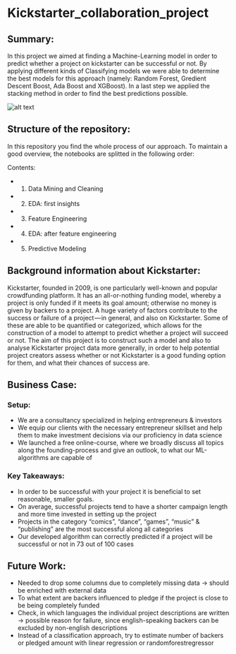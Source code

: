 # Kickstarter_collaboration_project


## Summary:

In this project we aimed at finding a Machine-Learning model in order to predict whether a project on kickstarter can be successful or not. By applying different kinds of Classifying models we were able to determine the best models for this approach (namely: Random Forest, Gredient Descent Boost, Ada Boost and XGBoost).
In a last step we applied the stacking method in order to find the best predictions possible.

![alt text](https://github.com/fabwerk90/Kickstarter_collaboration_project/blob/master/picture_readme.jpeg)

## Structure of the repository:

In this repository you find the whole process of our approach. To maintain a good overview, the notebooks are splitted in the following order:

Contents:
- 1. Data Mining and Cleaning
- 2. EDA: first insights
- 3. Feature Engineering
- 4. EDA: after feature engineering
- 5. Predictive Modeling


## Background information about Kickstarter:

Kickstarter, founded in 2009, is one particularly well-known and popular crowdfunding platform. It has an all-or-nothing funding model, whereby a project is only funded if it meets its goal amount; otherwise no money is given by backers to a project. A huge variety of factors contribute to the success or failure of a project — in general, and also on Kickstarter. Some of these are able to be quantified or categorized, which allows for the construction of a model to attempt to predict whether a project will succeed or not. The aim of this project is to construct such a model and also to analyse Kickstarter project data more generally, in order to help potential project creators assess whether or not Kickstarter is a good funding option for them, and what their chances of success are.


## Business Case:

### Setup:
* We are a consultancy specialized in helping entrepreneurs & investors 
* We equip our clients with the necessary entrepreneur skillset and help them to make investment decisions via our proficiency in data science
* We launched a free online-course, where we broadly discuss all topics along the founding-process and give an outlook, to what our ML-algorithms are capable of
### Key Takeaways:
* In order to be successful with your project it is beneficial to set reasonable, smaller goals.
* On average, successful projects tend to have a shorter campaign length and more time invested in setting up the project
* Projects in the category “comics”, “dance”, “games”, “music” & “publishing” are the most successful along all categories
* Our developed algorithm can correctly predicted if a project will be successful or not in 73 out of 100 cases


## Future Work:
* Needed to drop some columns due to completely missing data -> should be enriched with external data
* To what extent are backers influenced to pledge if the project is close to be being completely funded
* Check, in which languages the individual project descriptions are written -> possible reason for failure, since english-speaking backers can be excluded by non-english descriptions
* Instead of a classification approach, try to estimate number of backers or pledged amount with linear regression or randomforestregressor

